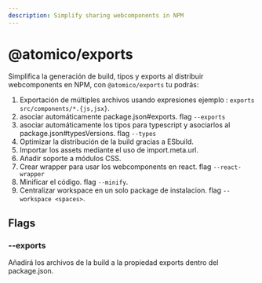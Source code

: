 ```yaml
---
description: Simplify sharing webcomponents in NPM
---
```


# @atomico/exports

Simplifica la generación de build, tipos y exports al distribuir webcomponents en NPM, con `@atomico/exports` tu  podrás:

1. Exportación de múltiples archivos usando expresiones ejemplo : `exports src/components/*.{js,jsx}`.
2. asociar automáticamente package.json\#exports. flag `--exports`
3. asociar automáticamente los tipos para typescript y asociarlos al package.json\#typesVersions. flag `--types`
4. Optimizar la distribución de la build gracias a ESbuild.
5. Importar los assets mediante el uso de import.meta.url.
6. Añadir soporte a módulos CSS.
7. Crear wrapper para usar los webcomponents en react. flag `--react-wrapper`
8. Minificar el código. flag `--minify`.
9. Centralizar workspace en un solo package de instalacion. flag `--workspace <spaces>`.

## Flags

### --exports

Añadirá los archivos de la build a la propiedad exports  dentro del package.json.

